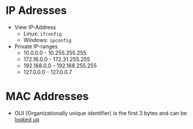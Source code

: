 # IP Adresses
- View IP-Address
  - Linux: `ifconfig`
  - Windows: `ipconfig`
- Private IP-ranges
  - 10.0.0.0 - 10.255.255.255
  - 172.16.0.0 - 172.31.255.255
  - 192.168.0.0 - 192.168.255.255
  - 127.0.0.0 - 127.0.0.7

# MAC Addresses
- OUI (Organizationally unique identifier) is the first 3 bytes and can be [looked up](https://www.wireshark.org/tools/oui-lookup.html)
